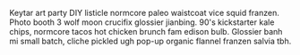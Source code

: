Keytar art party DIY listicle normcore paleo waistcoat vice squid franzen. Photo booth 3 wolf moon crucifix glossier jianbing. 90's kickstarter kale chips, normcore tacos hot chicken brunch fam edison bulb. Glossier banh mi small batch, cliche pickled ugh pop-up organic flannel franzen salvia tbh.